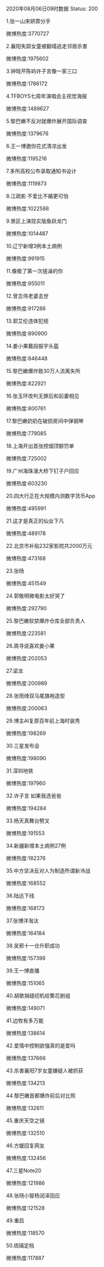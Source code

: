 2020年08月06日09时数据
Status: 200

1.张一山宋妍霏分手

微博热度:3770727

2.襄阳失踪女童被翻墙逃走邻居杀害

微博热度:1975602

3.钟晓芹陈屿许子言像一家三口

微博热度:1786172

4.TFBOYS七周年演唱会主视觉海报

微博热度:1489627

5.黎巴嫩不反对就爆炸展开国际调查

微博热度:1379676

6.王一博邀你花式清凉出发

微博热度:1195216

7.多所高校公布录取通知书设计

微博热度:1119873

8.江疏影 不爱比不婚更可怕

微博热度:1022588

9.景区上演现实版鱼跃龙门

微博热度:1014487

10.辽宁新增3例本土病例

微博热度:991915

11.像极了第一次搓澡的你

微博热度:955011

12.曾志伟老婆去世

微博热度:917286

13.郭艾伦违体犯规

微博热度:890900

14.姜小果戴段振宇头盔

微博热度:846448

15.黎巴嫩爆炸致30万人流离失所

微博热度:822921

16.张玉环改判无罪后和前妻相见

微博热度:800761

17.黎巴嫩奶奶在破损房间中弹钢琴

微博热度:779085

18.上海开出首张控烟顶额罚单

微博热度:725002

19.广州海珠涌大桥下钉子户回应

微博热度:603230

20.四大行正在大规模内测数字货币App

微博热度:495991

21.这才是真正的仙女下凡

微博热度:489178

22.北京市补贴232家影院共2000万元

微博热度:473168

23.张旸

微博热度:451549

24.郭敬明微电影太好哭了

微博热度:292790

25.黎巴嫩软禁爆炸仓库全部负责人

微博热度:223581

26.周寻说喜欢姜小果

微博热度:202053

27.梁龙

微博热度:200989

28.张雨绮双马尾旗袍造型

微博热度:200063

29.博主AI复原百年前上海时装秀

微博热度:198269

30.三星发布会

微博热度:198090

31.深圳地铁

微博热度:197960

32.许子言 如果我选爸爸

微博热度:194284

33.杨天真舞台劈叉

微博热度:191553

34.新疆新增本土病例27例

微博热度:182376

35.中方坚决反对人为制造所谓新冷战

微博热度:168552

36.陆远下线

微博热度:168173

37.张博洋淘汰

微博热度:164184

38.吴邪十一仓升职成功

微博热度:157398

39.王一博直播

微博热度:151065

40.胡歌捐缝纫机给繁花剧组

微博热度:149071

41.边牧有多万能

微博热度:138614

42.爱情中控制欲强真的是爱吗

微博热度:137666

43.杀害襄阳7岁女童嫌疑人被抓获

微博热度:134213

44.黎巴嫩首都爆炸前后对比照

微博热度:132611

45.重庆天空之镜

微博热度:132510

46.方媛回复网友

微博热度:132456

47.三星Note20

微博热度:121986

48.张旸小智杨润泽回应

微博热度:121528

49.重启

微博热度:118570

50.琉璃定档

微博热度:117887

